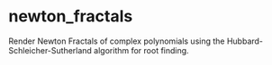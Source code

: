 # newton_fractals
Render Newton Fractals of complex polynomials using the Hubbard-Schleicher-Sutherland algorithm for root finding.
